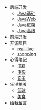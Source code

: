 * 后端开发
  * [Java基础](BackEnd/JavaBasis.md)
  * [JavaWeb](BackEnd/JavaWeb.md)
  * [Java框架](BackEnd/JavaFramework.md)
  * [Java高级](BackEnd/JavaAdvance.md)
* 前端开发
* 开源项目
  * [real-live](https://github.com/parzulpan/real-live)
  * [shopping](https://github.com/parzulpan/shopping)
* 心得笔记
  * [书籍]()
  * [电影]()
  * [音乐]()
* 生活相关
  * [篮球]()
  * [美食]()
* [给我留言](Message/Board.md)